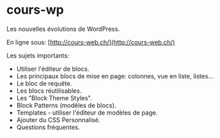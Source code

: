 # cours-wp

Les nouvelles évolutions de WordPress.

En ligne sous: [http://cours-web.ch/](http://cours-web.ch/)

Les sujets importants:

- Utiliser l'éditeur de blocs.
- Les principaux blocs de mise en page: colonnes, vue en liste, listes...
- Le bloc de requête.
- Les blocs réutilisables.
- Les "Block Theme Styles".
- Block Patterns (modèles de blocs).
- Templates - utiliser l'éditeur de modèles de page.
- Ajouter du CSS Personnalisé.
- Questions fréquentes.

